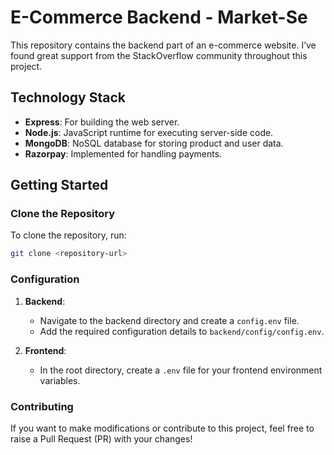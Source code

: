 # E-Commerce Backend - Market-Se

This repository contains the backend part of an e-commerce website. I’ve found great support from the StackOverflow community throughout this project.

## Technology Stack
- **Express**: For building the web server.
- **Node.js**: JavaScript runtime for executing server-side code.
- **MongoDB**: NoSQL database for storing product and user data.
- **Razorpay**: Implemented for handling payments.

## Getting Started

### Clone the Repository
To clone the repository, run:
```bash
git clone <repository-url>
```

### Configuration
1. **Backend**: 
   - Navigate to the backend directory and create a `config.env` file.
   - Add the required configuration details to `backend/config/config.env`.

2. **Frontend**: 
   - In the root directory, create a `.env` file for your frontend environment variables.

### Contributing
If you want to make modifications or contribute to this project, feel free to raise a Pull Request (PR) with your changes!

